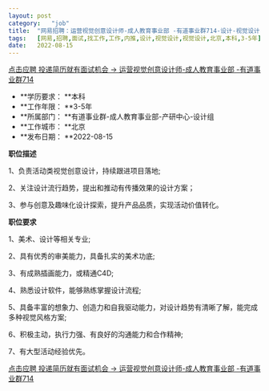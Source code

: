 ```yaml
---
layout:	post
category:	"job"
title:	"网易招聘：运营视觉创意设计师-成人教育事业部 -有道事业群714-设计-视觉设计-视觉设计-北京本科3-5年"
tags:	[网易,招聘,面试,找工作,工作,内推,设计,视觉设计,视觉设计,北京,本科,3-5年]
date:	2022-08-15
---
```


[点击应聘 投递简历就有面试机会 ->  运营视觉创意设计师-成人教育事业部 -有道事业群714](http://mobile.bole.netease.com/bole/boleDetail?id=42366&employeeId=346f03c3cda5f04c&key=all)



- **学历要求： **本科
- **工作年限： **3-5年
- **所属部门： **有道事业群-成人教育事业部-产研中心-设计组
- **工作城市： **北京
- **发布日期： **2022-08-15



**职位描述**

1、负责活动类视觉创意设计，持续跟进项目落地;

2、关注设计流行趋势，提出和推动有传播效果的设计方案；

3、参与创意及趣味化设计探索，提升产品品质，实现活动价值转化。



**职位要求**

1、美术、设计等相关专业;

2、具有优秀的审美能力，具备扎实的美术功底;

3、有成熟插画能力，或精通C4D;

4、熟悉设计软件，能够熟练掌握设计流程;

5、具备丰富的想象力、创造力和自我驱动能力，对设计趋势有清晰了解，能完成多种视觉风格方案;

6、积极主动，执行力强、有良好的沟通能力和合作精神;

7、有大型活动经验优先。



[点击应聘 投递简历就有面试机会 ->  运营视觉创意设计师-成人教育事业部 -有道事业群714](http://mobile.bole.netease.com/bole/boleDetail?id=42366&employeeId=346f03c3cda5f04c&key=all)